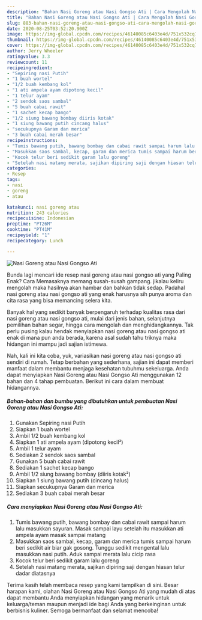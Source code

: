 ```yaml
---
description: "Bahan Nasi Goreng atau Nasi Gongso Ati | Cara Mengolah Nasi Goreng atau Nasi Gongso Ati Yang Paling Enak"
title: "Bahan Nasi Goreng atau Nasi Gongso Ati | Cara Mengolah Nasi Goreng atau Nasi Gongso Ati Yang Paling Enak"
slug: 883-bahan-nasi-goreng-atau-nasi-gongso-ati-cara-mengolah-nasi-goreng-atau-nasi-gongso-ati-yang-paling-enak
date: 2020-08-25T03:52:20.900Z
image: https://img-global.cpcdn.com/recipes/46140085c6403e4d/751x532cq70/nasi-goreng-atau-nasi-gongso-ati-foto-resep-utama.jpg
thumbnail: https://img-global.cpcdn.com/recipes/46140085c6403e4d/751x532cq70/nasi-goreng-atau-nasi-gongso-ati-foto-resep-utama.jpg
cover: https://img-global.cpcdn.com/recipes/46140085c6403e4d/751x532cq70/nasi-goreng-atau-nasi-gongso-ati-foto-resep-utama.jpg
author: Jerry Wheeler
ratingvalue: 3.3
reviewcount: 11
recipeingredient:
- "Sepiring nasi Putih"
- "1 buah wortel"
- "1/2 buah kembang kol"
- "1 ati ampela ayam dipotong kecil"
- "1 telur ayam"
- "2 sendok saos sambal"
- "5 buah cabai rawit"
- "1 sachet kecap bango"
- "1/2 siung bawang bombay diiris kotak"
- "1 siung bawang putih cincang halus"
- "secukupnya Garam dan merica"
- "3 buah cabai merah besar"
recipeinstructions:
- "Tumis bawang putih, bawang bombay dan cabai rawit sampai harum lalu masukkan sayuran. Masak sampai layu setelah itu masukkan ati ampela ayam masak sampai matang"
- "Masukkan saos sambal, kecap, garam dan merica tumis sampai harum beri sedikit air biar gak gosong. Tunggu sedikit mengental lalu masukkan nasi putih. Aduk sampai merata lalu cicip rasa"
- "Kocok telur beri sedikit garam lalu goreng"
- "Setelah nasi matang merata, sajikan dipiring saji dengan hiasan telur dadar diatasnya"
categories:
- Resep
tags:
- nasi
- goreng
- atau

katakunci: nasi goreng atau 
nutrition: 243 calories
recipecuisine: Indonesian
preptime: "PT26M"
cooktime: "PT41M"
recipeyield: "1"
recipecategory: Lunch

---
```



![Nasi Goreng atau Nasi Gongso Ati](https://img-global.cpcdn.com/recipes/46140085c6403e4d/751x532cq70/nasi-goreng-atau-nasi-gongso-ati-foto-resep-utama.jpg)

Bunda lagi mencari ide resep nasi goreng atau nasi gongso ati yang Paling Enak? Cara Memasaknya memang susah-susah gampang. jikalau keliru mengolah maka hasilnya akan hambar dan bahkan tidak sedap. Padahal nasi goreng atau nasi gongso ati yang enak harusnya sih punya aroma dan cita rasa yang bisa memancing selera kita.

Banyak hal yang sedikit banyak berpengaruh terhadap kualitas rasa dari nasi goreng atau nasi gongso ati, mulai dari jenis bahan, selanjutnya pemilihan bahan segar, hingga cara mengolah dan menghidangkannya. Tak perlu pusing kalau hendak menyiapkan nasi goreng atau nasi gongso ati enak di mana pun anda berada, karena asal sudah tahu triknya maka hidangan ini mampu jadi sajian istimewa.




Nah, kali ini kita coba, yuk, variasikan nasi goreng atau nasi gongso ati sendiri di rumah. Tetap berbahan yang sederhana, sajian ini dapat memberi manfaat dalam membantu menjaga kesehatan tubuhmu sekeluarga. Anda dapat menyiapkan Nasi Goreng atau Nasi Gongso Ati menggunakan 12 bahan dan 4 tahap pembuatan. Berikut ini cara dalam membuat hidangannya.

<!--inarticleads1-->

##### Bahan-bahan dan bumbu yang dibutuhkan untuk pembuatan Nasi Goreng atau Nasi Gongso Ati:

1. Gunakan Sepiring nasi Putih
1. Siapkan 1 buah wortel
1. Ambil 1/2 buah kembang kol
1. Siapkan 1 ati ampela ayam (dipotong kecil²)
1. Ambil 1 telur ayam
1. Sediakan 2 sendok saos sambal
1. Gunakan 5 buah cabai rawit
1. Sediakan 1 sachet kecap bango
1. Ambil 1/2 siung bawang bombay (diiris kotak²)
1. Siapkan 1 siung bawang putih (cincang halus)
1. Siapkan secukupnya Garam dan merica
1. Sediakan 3 buah cabai merah besar




<!--inarticleads2-->

##### Cara menyiapkan Nasi Goreng atau Nasi Gongso Ati:

1. Tumis bawang putih, bawang bombay dan cabai rawit sampai harum lalu masukkan sayuran. Masak sampai layu setelah itu masukkan ati ampela ayam masak sampai matang
1. Masukkan saos sambal, kecap, garam dan merica tumis sampai harum beri sedikit air biar gak gosong. Tunggu sedikit mengental lalu masukkan nasi putih. Aduk sampai merata lalu cicip rasa
1. Kocok telur beri sedikit garam lalu goreng
1. Setelah nasi matang merata, sajikan dipiring saji dengan hiasan telur dadar diatasnya




Terima kasih telah membaca resep yang kami tampilkan di sini. Besar harapan kami, olahan Nasi Goreng atau Nasi Gongso Ati yang mudah di atas dapat membantu Anda menyiapkan hidangan yang menarik untuk keluarga/teman maupun menjadi ide bagi Anda yang berkeinginan untuk berbisnis kuliner. Semoga bermanfaat dan selamat mencoba!
